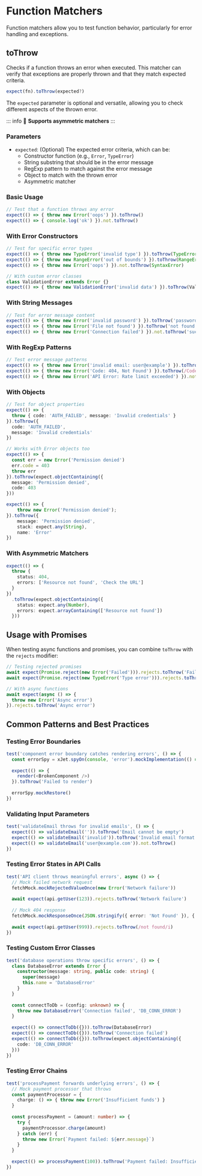 # Function Matchers

Function matchers allow you to test function behavior, particularly for error handling and exceptions.

## toThrow

Checks if a function throws an error when executed. This matcher can verify that exceptions are properly thrown and that they match expected criteria.

```ts
expect(fn).toThrow(expected?)
```

The `expected` parameter is optional and versatile, allowing you to check different aspects of the thrown error.

::: info
:rocket: **Supports asymmetric matchers**
:::

### Parameters

- `expected`: (Optional) The expected error criteria, which can be:
  - Constructor function (e.g., `Error`, `TypeError`)
  - String substring that should be in the error message
  - RegExp pattern to match against the error message
  - Object to match with the thrown error
  - Asymmetric matcher

### Basic Usage

```ts
// Test that a function throws any error
expect(() => { throw new Error('oops') }).toThrow()
expect(() => { console.log('ok') }).not.toThrow()
```

### With Error Constructors

```ts
// Test for specific error types
expect(() => { throw new TypeError('invalid type') }).toThrow(TypeError)
expect(() => { throw new RangeError('out of bounds') }).toThrow(RangeError)
expect(() => { throw new Error('oops') }).not.toThrow(SyntaxError)

// With custom error classes
class ValidationError extends Error {}
expect(() => { throw new ValidationError('invalid data') }).toThrow(ValidationError)
```

### With String Messages

```ts
// Test for error message content
expect(() => { throw new Error('invalid password') }).toThrow('password')
expect(() => { throw new Error('File not found') }).toThrow('not found')
expect(() => { throw new Error('Connection failed') }).not.toThrow('success')
```

### With RegExp Patterns

```ts
// Test error message patterns
expect(() => { throw new Error('invalid email: user@example') }).toThrow(/invalid email/)
expect(() => { throw new Error('Code: 404, Not Found') }).toThrow(/Code: \d+/)
expect(() => { throw new Error('API Error: Rate limit exceeded') }).not.toThrow(/permission denied/i)
```

### With Objects

```ts
// Test for object properties
expect(() => { 
  throw { code: 'AUTH_FAILED', message: 'Invalid credentials' }
}).toThrow({ 
  code: 'AUTH_FAILED', 
  message: 'Invalid credentials' 
})

// Works with Error objects too
expect(() => { 
  const err = new Error('Permission denied')
  err.code = 403
  throw err
}).toThrow(expect.objectContaining({ 
  message: 'Permission denied',
  code: 403
}))

expect(() => {
    throw new Error('Permission denied');
}).toThrow({
    message: 'Permission denied',
    stack: expect.any(String),
    name: 'Error'
})
```

### With Asymmetric Matchers

```ts
expect(() => { 
  throw { 
    status: 404, 
    errors: ['Resource not found', 'Check the URL']
  }
})
  .toThrow(expect.objectContaining({ 
    status: expect.any(Number),
    errors: expect.arrayContaining(['Resource not found'])
  }))
```

## Usage with Promises

When testing async functions and promises, you can combine `toThrow` with the `rejects` modifier:

```ts
// Testing rejected promises
await expect(Promise.reject(new Error('Failed'))).rejects.toThrow('Failed')
await expect(Promise.reject(new TypeError('Type error'))).rejects.toThrow(TypeError)

// With async functions
await expect(async () => {
  throw new Error('Async error')
}).rejects.toThrow('Async error')
```

## Common Patterns and Best Practices

### Testing Error Boundaries

``` ts
test('component error boundary catches rendering errors', () => {
  const errorSpy = xJet.spyOn(console, 'error').mockImplementation(() => {})
  
  expect(() => {
    render(<BrokenComponent />)
  }).toThrow('Failed to render')
  
  errorSpy.mockRestore()
})
```

### Validating Input Parameters

``` ts
test('validateEmail throws for invalid emails', () => {
  expect(() => validateEmail('')).toThrow('Email cannot be empty')
  expect(() => validateEmail('invalid')).toThrow('Invalid email format')
  expect(() => validateEmail('user@example.com')).not.toThrow()
})
```

### Testing Error States in API Calls

``` ts
test('API client throws meaningful errors', async () => {
  // Mock failed network request
  fetchMock.mockRejectedValueOnce(new Error('Network failure'))
  
  await expect(api.getUser(123)).rejects.toThrow('Network failure')
  
  // Mock 404 response
  fetchMock.mockResponseOnce(JSON.stringify({ error: 'Not Found' }), { status: 404 })
  
  await expect(api.getUser(999)).rejects.toThrow(/not found/i)
})
```

### Testing Custom Error Classes

``` ts
test('database operations throw specific errors', () => {
  class DatabaseError extends Error {
    constructor(message: string, public code: string) {
      super(message)
      this.name = 'DatabaseError'
    }
  }
  
  const connectToDb = (config: unknown) => {
    throw new DatabaseError('Connection failed', 'DB_CONN_ERROR')
  }
  
  expect(() => connectToDb({})).toThrow(DatabaseError)
  expect(() => connectToDb({})).toThrow('Connection failed')
  expect(() => connectToDb({})).toThrow(expect.objectContaining({ 
    code: 'DB_CONN_ERROR' 
  }))
})
```

### Testing Error Chains

``` ts
test('processPayment forwards underlying errors', () => {
  // Mock payment processor that throws
  const paymentProcessor = {
    charge: () => { throw new Error('Insufficient funds') }
  }
  
  const processPayment = (amount: number) => {
    try {
      paymentProcessor.charge(amount)
    } catch (err) {
      throw new Error(`Payment failed: ${err.message}`)
    }
  }
  
  expect(() => processPayment(100)).toThrow('Payment failed: Insufficient funds')
})
```

